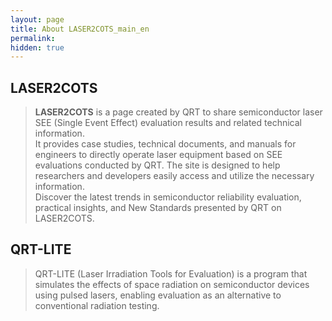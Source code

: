 ```yaml
---
layout: page
title: About LASER2COTS_main_en
permalink:
hidden: true
---
```


## LASER2COTS  
> **LASER2COTS** is a page created by QRT to share semiconductor laser SEE (Single Event Effect) evaluation results and related technical information.  
It provides case studies, technical documents, and manuals for engineers to directly operate laser equipment based on SEE evaluations conducted by QRT. The site is designed to help researchers and developers easily access and utilize the necessary information.  
Discover the latest trends in semiconductor reliability evaluation, practical insights, and New Standards presented by QRT on LASER2COTS.

## QRT-LITE  
> QRT-LITE (Laser Irradiation Tools for Evaluation) is a program that simulates the effects of space radiation on semiconductor devices using pulsed lasers, enabling evaluation as an alternative to conventional radiation testing.
